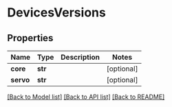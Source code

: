 # DevicesVersions

## Properties
Name | Type | Description | Notes
------------ | ------------- | ------------- | -------------
**core** | **str** |  | [optional] 
**servo** | **str** |  | [optional] 

[[Back to Model list]](../README.md#documentation-for-models) [[Back to API list]](../README.md#documentation-for-api-endpoints) [[Back to README]](../README.md)


